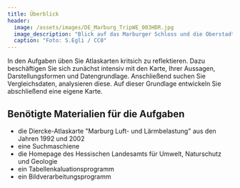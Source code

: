 ```yaml
---
title: Überblick
header:
  image: /assets/images/DE_Marburg_TripWE_003HDR.jpg
  image_description: "Blick auf das Marburger Schloss und die Oberstadt."
  caption: "Foto: S.Egli / CC0"
---
```


In den Aufgaben üben Sie Atlaskarten kritsich zu reflektieren. Dazu beschäftigen Sie sich zunächst intensiv mit den Karte, Ihrer Aussagen, Darstellungsformen und Datengrundlage. Anschließend suchen Sie Vergleichsdaten, analysieren diese. Auf dieser Grundlage entwickeln Sie abschließend eine eigene Karte.

## Benötigte Materialien für die Aufgaben
* die Diercke-Atlaskarte "Marburg Luft- und Lärmbelastung" aus den Jahren 1992 und 2002
* eine Suchmaschiene
* die Homepage des Hessischen Landesamts für Umwelt, Naturschutz und Geologie
* ein Tabellenkaluationsprogramm
* ein Bildverarbeitungsprogramm

